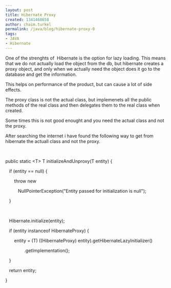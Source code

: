 ```yaml
---
layout: post
title: Hibernate Proxy
created: 1341468658
author: chaim.turkel
permalink: /java/blog/hibernate-proxy-0
tags:
- JAVA
- Hibernate
---
```

<p>One of the strenghts of &nbsp;Hibernate is the option for lazy loading. This means that we do not actually load the object from the db, but hibernate creates a proxy object, and only when we actually need the object does it go to the database and get the information.</p>
<p>This helps on performance of the product, but can cause a lot of side effects.</p>
<p>The proxy class is not the actual class, but implemenets all the public methods of the real class and then delegates them to the real class when created.</p>
<p>Some times this is not good enought and you need the actual class and not the proxy.</p>
<p>After searching the internet i have found the following way to get from hibernate the actuall class and not the proxy.</p>
<p>&nbsp;</p>
<p>public static &lt;T&gt; T initializeAndUnproxy(T entity) {</p>
<p>&nbsp; &nbsp;if (entity == null) {</p>
<p>&nbsp; &nbsp; &nbsp; &nbsp;throw new&nbsp;</p>
<p>&nbsp; &nbsp; &nbsp; &nbsp; &nbsp; NullPointerException(&quot;Entity passed for initialization is null&quot;);</p>
<p>&nbsp; &nbsp;}</p>
<p>&nbsp;</p>
<p>&nbsp; &nbsp;Hibernate.initialize(entity);</p>
<p>&nbsp; &nbsp;if (entity instanceof HibernateProxy) {</p>
<p>&nbsp; &nbsp; &nbsp; &nbsp;entity = (T) ((HibernateProxy) entity).getHibernateLazyInitializer()</p>
<p>&nbsp; &nbsp; &nbsp; &nbsp; &nbsp; &nbsp; &nbsp; &nbsp;.getImplementation();</p>
<p>&nbsp; &nbsp;}</p>
<p>&nbsp; &nbsp;return entity;</p>
<p>}<span class="Apple-tab-span" style="white-space:pre"> </span></p>
<p>&nbsp;</p>
<p>&nbsp;</p>
<p>&nbsp;</p>
